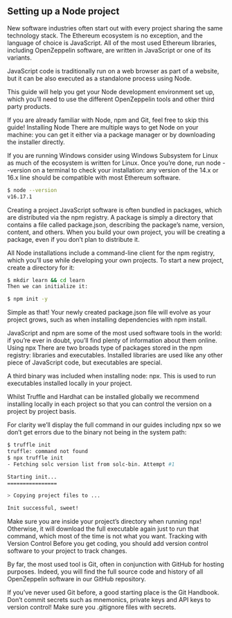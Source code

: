 ## Setting up a Node project
New software industries often start out with every project sharing the same technology stack. The Ethereum ecosystem is no exception, and the language of choice is JavaScript. All of the most used Ethereum libraries, including OpenZeppelin software, are written in JavaScript or one of its variants.

JavaScript code is traditionally run on a web browser as part of a website, but it can be also executed as a standalone process using Node.

This guide will help you get your Node development environment set up, which you’ll need to use the different OpenZeppelin tools and other third party products.

If you are already familiar with Node, npm and Git, feel free to skip this guide!
Installing Node
There are multiple ways to get Node on your machine: you can get it either via a package manager or by downloading the installer directly.

If you are running Windows consider using Windows Subsystem for Linux as much of the ecosystem is written for Linux.
Once you’re done, run node --version on a terminal to check your installation: any version of the 14.x or 16.x line should be compatible with most Ethereum software.

```bash
$ node --version
v16.17.1
```

Creating a project
JavaScript software is often bundled in packages, which are distributed via the npm registry. A package is simply a directory that contains a file called package.json, describing the package’s name, version, content, and others. When you build your own project, you will be creating a package, even if you don’t plan to distribute it.

All Node installations include a command-line client for the npm registry, which you’ll use while developing your own projects. To start a new project, create a directory for it:

```bash
$ mkdir learn && cd learn
Then we can initialize it:
```

```bash
$ npm init -y
```

Simple as that! Your newly created package.json file will evolve as your project grows, such as when installing dependencies with npm install.

JavaScript and npm are some of the most used software tools in the world: if you’re ever in doubt, you’ll find plenty of information about them online.
Using npx
There are two broads type of packages stored in the npm registry: libraries and executables. Installed libraries are used like any other piece of JavaScript code, but executables are special.

A third binary was included when installing node: npx. This is used to run executables installed locally in your project.

Whilst Truffle and Hardhat can be installed globally we recommend installing locally in each project so that you can control the version on a project by project basis.

For clarity we’ll display the full command in our guides including npx so we don’t get errors due to the binary not being in the system path:

```bash
$ truffle init
truffle: command not found
$ npx truffle init
- Fetching solc version list from solc-bin. Attempt #1

Starting init...
================

> Copying project files to ...

Init successful, sweet!
```

Make sure you are inside your project’s directory when running npx! Otherwise, it will download the full executable again just to run that command, which most of the time is not what you want.
Tracking with Version Control
Before you get coding, you should add version control software to your project to track changes.

By far, the most used tool is Git, often in conjunction with GitHub for hosting purposes. Indeed, you will find the full source code and history of all OpenZeppelin software in our GitHub repository.

If you’ve never used Git before, a good starting place is the Git Handbook.
Don’t commit secrets such as mnemonics, private keys and API keys to version control! Make sure you .gitignore files with secrets.
